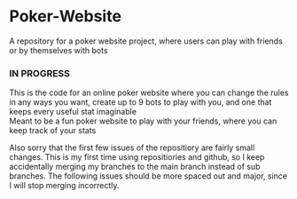 # Poker-Website
A repository for a poker website project, where users can play with friends or by themselves with bots
### IN PROGRESS
This is the code for an online poker website where you can change the rules in any ways you want, create up to 9 bots to play with you, and one that keeps every useful stat imaginable  
Meant to be a fun poker website to play with your friends, where you can keep track of your stats

Also sorry that the first few issues of the repositiory are fairly small changes. This is my first time using repositiories and github, so I keep accidentally merging my branches to the main branch instead of sub branches. The following issues should be more spaced out and major, since I will stop merging incorrectly.
